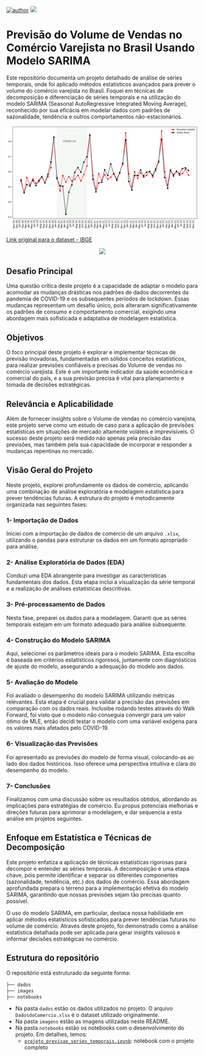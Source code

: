 [![author](https://img.shields.io/badge/Author-Felipe&nbsp;Borges-red.svg)](https://www.linkedin.com/in/felipe-borges-45400415b/)
[![](https://img.shields.io/badge/Python-3.11+-blue.svg)](https://www.python.org/)


# Previsão do Volume de Vendas no Comércio Varejista no Brasil Usando Modelo SARIMA

Este repositório documenta um projeto detalhado de análise de séries temporais, onde foi aplicado métodos estatísticos avançados para prever o volume do comércio varejista no Brasil. Foquei em técnicas de decomposição e diferenciação de séries temporais e na utilização do modelo SARIMA (Seasonal AutoRegressive Integrated Moving Average), reconhecido por sua eficácia em modelar dados com padrões de sazonalidade, tendência e outros comportamentos não-estacionários.

![previsao_sarima](Images/grafico_imagem_walk_forward.png)

[Link original para o dataset - IBGE](https://www.ibge.gov.br/estatisticas/economicas/comercio/9227-pesquisa-mensal-de-comercio.html?=&t=series-historicas)

<p align="center"> 
  <a href="https://www.linkedin.com/in/felipe-borges-45400415b/" target="_blank"><img src="https://img.shields.io/badge/-LinkedIn-%230077B5?style=for-the-badge&logo=linkedin&logoColor=white" target="_blank"></a> 
</p>

## Desafio Principal
Uma questão crítica deste projeto é a capacidade de adaptar o modelo para acomodar as mudanças drásticas nos padrões de dados decorrentes da pandemia de COVID-19 e os subsequentes períodos de lockdown. Essas mudanças representam um desafio único, pois alteraram significativamente os padrões de consumo e comportamento comercial, exigindo uma abordagem mais sofisticada e adaptativa de modelagem estatística.

## Objetivos 
O foco principal deste projeto é explorar e implementar técnicas de previsão inovadoras, fundamentadas em sólidos conceitos estatísticos, para realizar previsões confiáveis e precisas do Volume de vendas no comércio varejista. Este é um importante indicador da saúde econômica e comercial do país, e a sua previsão precisa é vital para planejamento e tomada de decisões estratégicas.

## Relevância e Aplicabilidade 
Além de fornecer insights sobre o Volume de vendas no comércio varejista, este projeto serve como um estudo de caso para a aplicação de previsões estatísticas em situações de mercado altamente voláteis e imprevisíveis. O sucesso deste projeto será medido não apenas pela precisão das previsões, mas também pela sua capacidade de incorporar e responder a mudanças repentinas no mercado.

## Visão Geral do Projeto

Neste projeto, explorei profundamente os dados de comércio, aplicando uma combinação de análise exploratória e modelagem estatística para prever tendências futuras. A estrutura do projeto é metodicamente organizada nas seguintes fases:

### 1- Importação de Dados
Iniciei com a importação de dados de comércio de um arquivo `.xlsx`, utilizando o pandas para estruturar os dados em um formato apropriado para análise.

### 2- Análise Exploratória de Dados (EDA)
Conduzi uma EDA abrangente para investigar as características fundamentais dos dados. Esta etapa inclui a visualização da série temporal e a realização de análises estatísticas descritivas.

### 3- Pré-processamento de Dados
Nesta fase, preparei os dados para a modelagem. Garanti que as séries temporais estejam em um formato adequado para análise subsequente.

### 4- Construção do Modelo SARIMA
Aqui, selecionei os parâmetros ideais para o modelo SARIMA. Esta escolha é baseada em critérios estatísticos rigorosos, juntamente com diagnósticos de ajuste do modelo, assegurando a adequação do modelo aos dados.

### 5- Avaliação do Modelo
Foi avaliado o desempenho do modelo SARIMA utilizando métricas relevantes. Esta etapa é crucial para validar a precisão das previsões em comparação com os dados reais. Inclusibe rodando testes através do Walk Forward, foi visto que o modelo não conseguia convergir para um valor ótimo de MLE, então decidi testar o modelo com uma variável exógena para os valores mais afetados pelo COVID-19.

### 6- Visualização das Previsões  
Foi apresentado as previsões do modelo de forma visual, colocando-as ao lado dos dados históricos. Isso oferece uma perspectiva intuitiva e clara do desempenho do modelo.

### 7- Conclusões   
Finalizamos com uma discussão sobre os resultados obtidos, abordando as implicações para estratégias de comércio. Eu propus potenciais melhorias e direções futuras para aprimorar a modelagem, e dar sequencia a esta análise em projetos seguintes.


## Enfoque em Estatística e Técnicas de Decomposição  

Este projeto enfatiza a aplicação de técnicas estatísticas rigorosas para decompor e entender as séries temporais. A decomposição é uma etapa chave, pois permite identificar e separar os diferentes componentes (sazonalidade, tendência, etc.) dos dados de comércio. Essa abordagem aprofundada prepara o terreno para a implementação efetiva do modelo SARIMA, garantindo que nossas previsões sejam tão precisas quanto possível.  

O uso do modelo SARIMA, em particular, destaca nossa habilidade em aplicar métodos estatísticos sofisticados para prever tendências futuras no volume de comércio. Através deste projeto, foi demonstrado como a análise estatística detalhada pode ser aplicada para gerar insights valiosos e informar decisões estratégicas no comércio.  


## Estrutura do repositório

O repositório está estruturado da seguinte forma:

```
├── dados
├── images
├── notebooks

```

- Na pasta `dados` estão os dados utilizados no projeto. O arquivo `DadosdoComercio.xlsx` é o dataset utilizado originalmente. 
- Na pasta `imagens` estão as imagens utilizadas neste README.
- Na pasta `notebooks` estão os notebooks com o desenvolvimento do projeto. Em detalhes, temos:
  - [`projeto_previsao_series_temporais.ipynb`](notebooks/projeto_previsao_series_temporais.ipynb): notebook com o projeto completo
 

